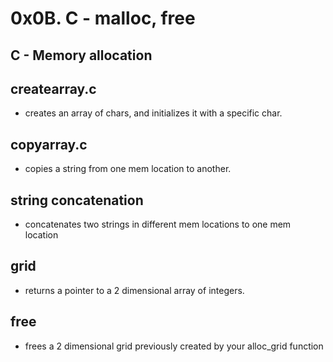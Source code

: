 # 0x0B. C - malloc, free
## C - Memory allocation

## createarray.c
- creates an array of chars, and initializes it with a specific char.

## copyarray.c
- copies a string from one mem location to another.

## string concatenation
- concatenates two strings in different mem locations to one mem location

## grid
-  returns a pointer to a 2 dimensional array of integers.

## free
-  frees a 2 dimensional grid previously created by your alloc_grid function

